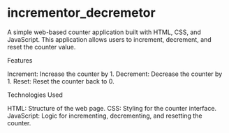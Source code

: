 # incrementor_decremetor

A simple web-based counter application built with HTML, CSS, and JavaScript. This application allows users to increment, decrement, and reset the counter value.

Features

Increment: Increase the counter by 1.
Decrement: Decrease the counter by 1.
Reset: Reset the counter back to 0.


Technologies Used

HTML: Structure of the web page.
CSS: Styling for the counter interface.
JavaScript: Logic for incrementing, decrementing, and resetting the counter.
